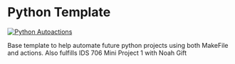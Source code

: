 # Python Template

[![Python Autoactions](https://github.com/mkeohane01/python_template/actions/workflows/main.yml/badge.svg)](https://github.com/mkeohane01/python_template/actions/workflows/main.yml)

Base template to help automate future python projects using both MakeFile and actions. Also fulfills IDS 706 Mini Project 1 with Noah Gift
